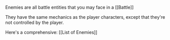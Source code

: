 Enemies are all battle entities that you may face in a [[Battle]]

They have the same mechanics as the player characters, except that they're not controlled by the player.

Here's a comprehensive: [[List of Enemies]]
